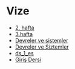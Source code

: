 # Vize

<!--Index-->

- [2. hafta](./Ders%20%C4%B0%C3%A7eri%C4%9Fi/Vize/2.%20hafta.pdf)
- [3.hafta](./Ders%20%C4%B0%C3%A7eri%C4%9Fi/Vize/3.hafta.pdf)
- [Devreler ve sistemler ](./Ders%20%C4%B0%C3%A7eri%C4%9Fi/Vize/Devreler%20ve%20sistemler%20.pdf)
- [Devreler ve Siztemler](./Ders%20%C4%B0%C3%A7eri%C4%9Fi/Vize/Devreler%20ve%20Siztemler.pdf)
- [ds_1_es](./Ders%20%C4%B0%C3%A7eri%C4%9Fi/Vize/ds_1_es.pdf)
- [Giriş Dersi](./Ders%20%C4%B0%C3%A7eri%C4%9Fi/Vize/Giri%C5%9F%20Dersi.pdf)

<!--Index-->
